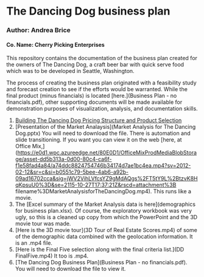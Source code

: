 # The Dancing Dog business plan
### Author:  Andrea Brice
#### Co. Name:  Cherry Picking Enterprises

This repository contains the documentation of the business plan created for the owners of The Dancing Dog, a craft beer bar with quick serve food which was to be developed in Seattle, Washington.  

The process of creating the business plan originated with a feasibility study and forecast creation to see if the efforts would be warranted.   While the final product (minus financials) is located [here.](Business Plan - no financials.pdf), other supporting documents will be made available for demonstration purposes of visualization, analysis, and documentation skills.

1.  [Building The Dancing Dog Pricing Structure and Product Selection](PricingStructure.md)
2.  [Presentation of the Market Analaysis](Market Analysis for The Dancing Dog.pptx)  You will need to download the file.  There is automation and slide transitioning. If you want you can view it on the web [here, at Office Mix,](https://e0d1.wpc.azureedge.net/80E0D1/OfficeMixProdMediaBlobStorage/asset-dd5b313a-0d00-80c4-ca6f-f1e58fad4a84/a74ddc8824754746b34174d7ae1bc4ea.mp4?sv=2012-02-12&sr=c&si=b0551c79-5bee-4ab6-a92b-09ad16702cca&sig=jWV2VihLVfcsYZ9gMdAQgs%2FT5tY9L%2BtzvK8HqKpsuU0%3D&se=2115-10-27T17:37:21Z&rscd=attachment%3B filename%3DMarketAnalysisforTheDancingDog.mp4).  This runs like a movie.
3.  The [Excel summary of the Market Analysis data is here](demographics for business plan.xlsx).  Of course, the exploratory workbook was very ugly, so this is a cleaned up copy from which the PowerPoint and the 3D movie tour was made.  
4.  [Here is the 3D movie tour](3D Tour of Real Estate Scores.mp4) of some of the demographic data combined with the geolocation information.  It is an .mp4 file.
5.  [Here is the Final Five selection along with the final criteria list.](DD FinalFive.mp4)  It too is .mp4.
6.  [The Dancing Dog Business Plan](Business Plan - no financials.pdf).  You will need to download the file to view it.












